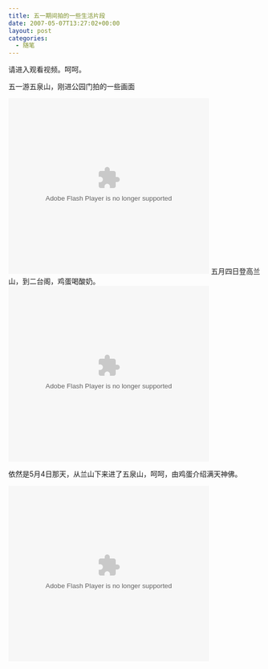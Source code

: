 ```yaml
---
title: 五一期间拍的一些生活片段
date: 2007-05-07T13:27:02+00:00
layout: post
categories:
  - 随笔
---
```


请进入观看视频。呵呵。

五一游五泉山，刚进公园门拍的一些画面

<embed height="350" loop="true" menu="true" play="false" src="http://www.tudou.com/v/eS9fIzveDAY" type="application/x-shockwave-flash" width="400">
</embed>
<!--more-->
五月四日登高兰山，到二台阁，鸡蛋喝酸奶。

<embed height="350" loop="true" menu="true" play="false" src="http://www.tudou.com/v/GDmTzw9NuAs" type="application/x-shockwave-flash" width="400">
</embed>

依然是5月4日那天，从兰山下来进了五泉山，呵呵，由鸡蛋介绍满天神佛。

<embed height="350" loop="true" menu="true" play="false" src="http://www.tudou.com/v/jM1ipvwJUSU" type="application/x-shockwave-flash" width="400">
</embed>